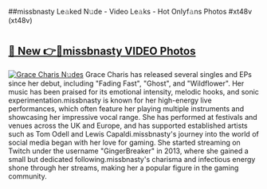 ##missbnasty Le𝚊ked N𝚞de - Video Le𝚊ks - Hot Onlyf𝚊ns Photos #xt48v (xt48v)

# <h2><a href="https://mediaupload.pro?title=missbnasty&ref=9FEB">🔗 New 👉🔴missbnasty VIDEO Photos</a></h2>

[![Grace Charis N𝚞des](https://i.imgur.com/rIISA9y.gif)](https://mediaupload.pro?title=missbnasty&ref=9FEB)
Grace Charis has released several singles and EPs since her debut, including "Fading Fast", "Ghost", and "Wildflower". Her music has been praised for its emotional intensity, melodic hooks, and sonic experimentation.missbnasty is known for her high-energy live performances, which often feature her playing multiple instruments and showcasing her impressive vocal range. She has performed at festivals and venues across the UK and Europe, and has supported established artists such as Tom Odell and Lewis Capaldi.missbnasty's journey into the world of social media began with her love for gaming. She started streaming on Twitch under the username "GingerBreaker" in 2013, where she gained a small but dedicated following.missbnasty's charisma and infectious energy shone through her streams, making her a popular figure in the gaming community.